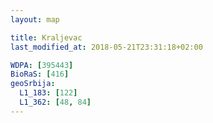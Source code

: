 ```yaml
---
layout: map

title: Kraljevac
last_modified_at: 2018-05-21T23:31:18+02:00

WDPA: [395443]
BioRaS: [416]
geoSrbija:
  L1_183: [122]
  L1_362: [48, 84]
---
```

